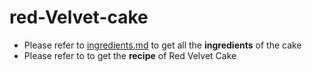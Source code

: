 # red-Velvet-cake
* Please refer to [ingredients.md](https://github.com/shrutikachawla/red-Velvet-cake/blob/main/ingredients.md) to get all the **ingredients** of the cake
* Please refer to to get the **recipe** of Red Velvet Cake

